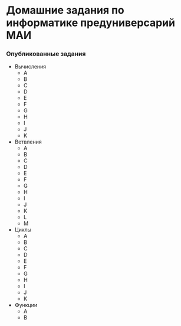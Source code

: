 # Домашние задания по информатике предуниверсарий МАИ
### Опубликованные задания

* Вычисления
  * A
  * B
  * C
  * D
  * E
  * F
  * G
  * H
  * I
  * J
  * K
* Ветвления
  * A
  * B
  * C
  * D
  * E
  * F
  * G
  * H
  * I
  * J
  * K
  * L
  * M
* Циклы
  * A
  * B
  * C
  * D
  * E
  * F
  * G
  * H
  * I
  * J
  * K
* Функции
  * A
  * B
